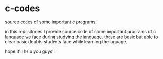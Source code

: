 # c-codes
source codes of some important c programs.

in this repositories I provide source code of some important programs of c language we face during studying the language.
these are basic but able to clear basic doubts students face while learning the laguage.

hope it'll help you guys!!!
